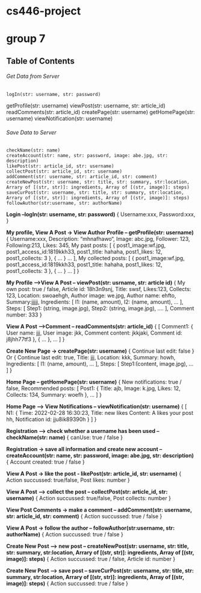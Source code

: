 # cs446-project
# group 7

## Table of Contents
###### Get Data from Server
	logIn(str: username, str: password)
  getProfile(str: username)
	viewPost(str: username, str: article_id)
	readComments(str: article_id)
	createPage(str: username)
	getHomePage(str: username)
	viewNotification(str: username)
	
###### Save Data to Server
	checkName(str: name)
	createAccount(str: name, str: password, image: abe.jpg, str: description)
	likePost(str: article_id, str: username)
	collectPost(str: article_id, str: username)
	addComment(str: username, str: article_id, str: comment)
	createNewPost(str: username, str: title, str: summary, str:location, Arrary of [(str, str)]: ingredients, Array of [(str, image)]: steps)
	saveCurPost(str: username, str: title, str: summary, str:location, Arrary of [(str, str)]: ingredients, Array of [(str, image)]: steps)
	followAuthor(str:username, str: authorName)

**Login –logIn(str: username, str: password)**
{
  Username:xxx,
  Password:xxx,
}

**My profile, View A Post -> View Author Profile – getProfile(str: username)**
{
  Username:xxx,
  Description: “mhnafhawo“,
  Image: abc.jpg,
  Follower: 123,
  Following:213,
  Likes: 345,
  My past posts: [
    {
      post1_image:wf.jpg,
      post1_access_id:1819kkh33,
      post1_title: hahaha,
      post1_likes: 12,
      post1_collects: 3
    }, 
    {
      …
    }
    …
  ],
  My collected posts: [
    {
      post1_image:wf.jpg,
      post1_access_id:1819kkh33,
      post1_title: hahaha,
      post1_likes: 12,
      post1_collects: 3
    }, 
    {
      …
    }
    …
  ]
}

**My Profile –>View A Post – viewPost(str: usrname, str: article id)** 
{
  My own post: true / false,
  Article id: 18h3n9snj,
  Title: swsf,
  Likes:123,
  Collects: 123,
  Location: swoaehgh,
  Author image: we.jpg,
  Author name: ehfto,
  Summary:jjjjj,
  Ingredients: [
    I1: (name, amount),
    I2: (name, amount),
    …
  ],
  Steps: [
    Step1: (string, image.jpg),
    Step2: (string, image.jpg),
    ….
  ],
  Comment number: 333
}

**View A Post –>Comment – readComments(str: article_id)**
{
  [
    Comment1: {
      User name: jjj,
      User image: jkk,
      Comment content: jkkjaki,
      Comment id: j8jhh77tf3
    },
    {
      …
    },
    …
  ]
}

**Create New Page -> createPage(str: username)**
{
  Continue last edit: false 
}  
Or 
{
  Continue last edit: true,
  Title: jjj,
  Location: kkk,
  Summary: howh,
  Ingredients: [
    I1: (name, amount),
    …
  ],
  Steps: [
    Step1:(content, image.jpg),
    …
  ]
}

**Home Page – getHomePage(str: username)**
{
  New notifications: true / false,
  Recommended posts: [
    Post1: {
      Title: ajb,
      Image: k.jpg,
      Likes: 12,
      Collects: 134,
      Summary: woefh
    },
    …
  ]
}
  
**Home Page –> View Notifications – viewNotification(str: username)**
{
  [
    N1: {
      Time: 2022-02-28 16:30:23,
      Title: new likes
      Content: A likes your post hh,
      Notification id: jju8ik89390h
    }
  ]
}

**Registration –> check whether a username has been used – checkName(str: name)**
{
  canUse: true / false
}

**Registration -> save all information and create new account – createAccount(str: name, str: password, image: abe.jpg, str: description)**
{
  Account created: true / false
}

**View A Post -> like the post - likePost(str: article_id, str: username)**
{
  Action succussed: true/false,
  Post likes: number
}

**View A Post –> collect the post – collectPost(str: article_id, str: username)**
{
  Action succussed: true/false,
  Post collects: number
}

**View Post Comments -> make a comment – addComment(str: username, str: article_id, str: comment)**
{
  Action succussed: true / false
}

**View A Post -> follow the author – followAuthor(str:username, str: authorName)**
{
  Action succussed: true / false
}

**Create New Post –> new post – createNewPost(str: username, str: title, str: summary, str:location, Arrary of [(str, str)]: ingredients, Array of [(str, image)]: steps)**
{
  Action succussed: true / false,
  Article id: number
}

**Create New Post –> save post – saveCurPost(str: username, str: title, str: summary, str:location, Arrary of [(str, str)]: ingredients, Array of [(str, image)]: steps)**
{
  Action succussed: true / false
}
